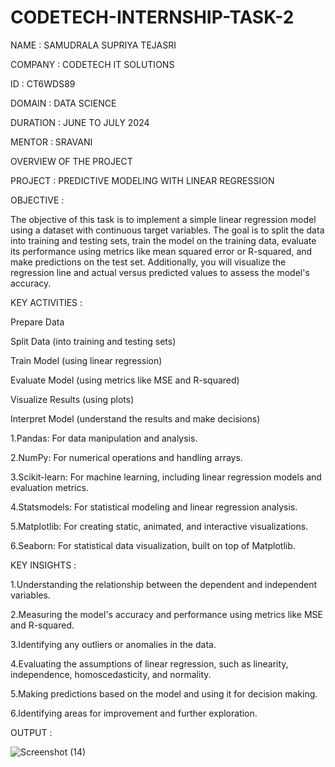 # CODETECH-INTERNSHIP-TASK-2

NAME : SAMUDRALA SUPRIYA TEJASRI

COMPANY : CODETECH IT SOLUTIONS

ID : CT6WDS89

DOMAIN : DATA SCIENCE

DURATION : JUNE TO JULY 2024

MENTOR : SRAVANI

OVERVIEW OF THE PROJECT

PROJECT : PREDICTIVE MODELING WITH LINEAR REGRESSION

OBJECTIVE : 

The objective of this task is to implement a simple linear regression model using a dataset with continuous target variables. The goal is to split the data into training and testing sets, train the model on the training data, evaluate its performance using metrics like mean squared error or R-squared, and make predictions on the test set. Additionally, you will visualize the regression line and actual versus predicted values to assess the model's accuracy.

KEY ACTIVITIES : 

Prepare Data

Split Data (into training and testing sets)

Train Model (using linear regression)

Evaluate Model (using metrics like MSE and R-squared)

Visualize Results (using plots)

Interpret Model (understand the results and make decisions)

1.Pandas: For data manipulation and analysis.

2.NumPy: For numerical operations and handling arrays.

3.Scikit-learn: For machine learning, including linear regression models and evaluation metrics.

4.Statsmodels: For statistical modeling and linear regression analysis.

5.Matplotlib: For creating static, animated, and interactive visualizations.

6.Seaborn: For statistical data visualization, built on top of Matplotlib.

KEY INSIGHTS : 

1.Understanding the relationship between the dependent and independent variables.

2.Measuring the model's accuracy and performance using metrics like MSE and R-squared.

3.Identifying any outliers or anomalies in the data.

4.Evaluating the assumptions of linear regression, such as linearity, independence, homoscedasticity, and normality.

5.Making predictions based on the model and using it for decision making.

6.Identifying areas for improvement and further exploration.

OUTPUT : 

![Screenshot (14)](https://github.com/05-05-2004/CODETECH-INTERNSHIP-TASK-2/assets/169070031/d340f213-4b0e-4759-b275-ef5b568b3dcb)
